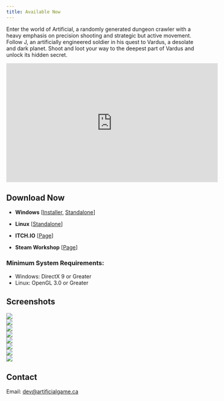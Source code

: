 ```yaml
---
title: Available Now
---
```


Enter the world of Artificial, a randomly generated dungeon crawler with a heavy emphasis on precision shooting and strategic but active movement. Follow J, an artificially engineered soldier in his quest to Vardus, a desolate and dark planet. Shoot and loot your way to the deepest part of Vardus and unlock its hidden secret.


<div class='offset-1 col-10'>
<div class='embed-responsive embed-responsive-16by9 col-12 text-center'>
    <iframe width="560" height="315" src="https://www.youtube.com/embed/J7K4jbaNq7A" frameborder="0" allowfullscreen></iframe>
</div>
</div>

## Download Now

* **Windows** \[[Installer](https://github.com/DSchroer/ArtificialSite/releases/download/2.0.0/Artificial_Win_Installer.exe), [Standalone](https://github.com/DSchroer/ArtificialSite/releases/download/2.0.0/Artificial_Win.exe)\]

* **Linux** \[[Standalone](https://github.com/DSchroer/ArtificialSite/releases/download/2.0.0/Artificial_Linux.zip)\]

* **ITCH.IO** \[[Page](https://artificial.itch.io/artificial)\]

* **Steam Workshop** \[[Page](http://steamcommunity.com/sharedfiles/filedetails/?id=897687669)\]

### Minimum System Requirements: 
* Windows: DirectX 9 or Greater
* Linux: OpenGL 3.0 or Greater

## Screenshots

<div class='row'>
    <div class='col-md-6'>
        <img src="images/screenshot_1.jpg" class="rounded float-left">
    </div>
    <div class='col-md-6'>
        <img src="images/screenshot_2.jpg" class="rounded float-left">
    </div>
    <div class='col-md-6'>
        <img src="images/screenshot_3.jpg" class="rounded float-left">
    </div>
    <div class='col-md-6'>
        <img src="images/screenshot_4.jpg" class="rounded float-left">
    </div>
    <div class='col-md-6'>
        <img src="images/screenshot_5.jpg" class="rounded float-left">
    </div>
    <div class='col-md-6'>
        <img src="images/screenshot_6.jpg" class="rounded float-left">
    </div>
    <div class='col-md-6'>
        <img src="images/screenshot_7.jpg" class="rounded float-left">
    </div>
    <div class='col-md-6'>
        <img src="images/screenshot_8.jpg" class="rounded float-left">
    </div>
</div>

## Contact

Email: <a href="mailto:dev@artificialgame.ca">dev@artificialgame.ca</a>